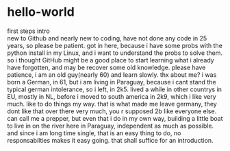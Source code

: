 # hello-world
first steps intro       
new to Github and nearly new to coding, have not done any code in 25 years, so please be patient.
got in here, because i have some probs with the python install in my Linux, and i want to understand the probs to solve them.
so i thought GitHub might be a good place to start learning what i already have forgotten, and may be recover some old knowledge.
please have patience, i am an old guy(nearly 60) and learn slowly. thx
about me? i was born a German, in 61, but i am living in Paraguay, because i cant stand the typical german intolerance, so i left, in 2k5.
lived a while in other countrys in EU, mostly in NL, before i moved to south america in 2k9, which i like very much.
like to do things my way. that is what made me leave germany, they dont like that over there very much, you r supposed 2b like everyone else.
can call me a prepper, but even that i do in my own way, building a little boat to live in on the river here in Paraguay, independent as much as possible.
and since i am long time single, that is an easy thing to do, no responsabilties makes it easy going.
that shall suffice for an introduction.
